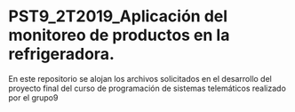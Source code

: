 # PST9_2T2019_Aplicación del monitoreo de productos en la refrigeradora.
En este repositorio se alojan los archivos solicitados en el desarrollo del proyecto final del curso de programación de sistemas telemáticos realizado por el grupo9
